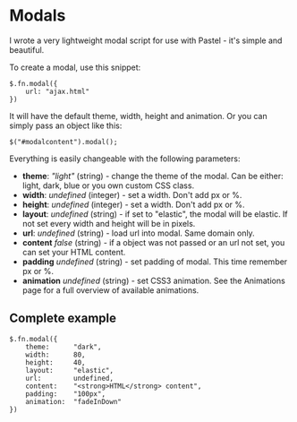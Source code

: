 Modals
======

I wrote a very lightweight modal script for use with Pastel - it's simple and beautiful.

To create a modal, use this snippet:

	$.fn.modal({
		url: "ajax.html"
	})

It will have the default theme, width, height and animation. 
Or you can simply pass an object like this:

	$("#modalcontent").modal();


Everything is easily changeable with the following parameters:

+ **theme**:	_"light"_ 	(string) 	- change the theme of the modal. Can be either: light, dark, blue or you own custom CSS class.
+ **width**:	_undefined_ (integer) 	- set a width. Don't add px or %.
+ **height**:	_undefined_ (integer) 	- set a width. Don't add px or %.
+ **layout**:	_undefined_	(string)	- if set to "elastic", the modal will be elastic. If not set every width and height will be in pixels.
+ **url**:		_undefined_	(string)	- load url into modal. Same domain only.
+ **content**	_false_		(string)	- if a object was not passed or an url not set, you can set your HTML content.
+ **padding**	_undefined_	(string)	- set padding of modal. This time remember px or %.
+ **animation**	_undefined_	(string)	- set CSS3 animation. See the Animations page for a full overview of available animations.

Complete example
----------------

	$.fn.modal({
		theme: 		"dark",
		width: 		80,
		height: 	40,
		layout: 	"elastic",
		url:		undefined,
		content:	"<strong>HTML</strong> content",
		padding:	"100px",
		animation:	"fadeInDown"
	})